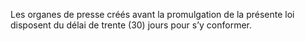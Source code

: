 Les organes de presse créés avant la promulgation de la présente loi disposent du délai de trente (30) jours pour s’y conformer.